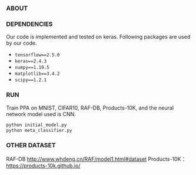 #  

### ABOUT

### DEPENDENCIES
Our code is implemented and tested on keras. Following packages are used by our code.
- `tensorflow==2.5.0`
- `keras==2.4.3`
- `numpy==1.19.5`
- `matplotlib==3.4.2`
- `scipy==1.2.1`

### RUN
Train PPA on MNIST, CIFAR10, RAF-DB, Products-10K, and the neural network model used is CNN.
```python
python initial_model.py 
python meta_classifier.py
```

### OTHER DATASET
RAF-DB  http://www.whdeng.cn/RAF/model1.html#dataset
Products-10K：https://products-10k.github.io/
